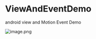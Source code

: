 # ViewAndEventDemo
android view and Motion Event Demo



![image.png](https://upload-images.jianshu.io/upload_images/1835613-c8556a2e280ce77c.png?imageMogr2/auto-orient/strip%7CimageView2/2/w/1240)